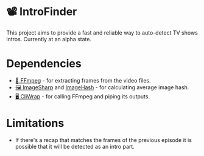 # :film_projector: IntroFinder
This project aims to provide a fast and reliable way to auto-detect TV shows intros. Currently at an alpha state.

# Dependencies
* [:movie_camera: FFmpeg](https://github.com/FFmpeg/FFmpeg) - for extracting frames from the video files.
* [:framed_picture: ImageSharp](https://github.com/SixLabors/ImageSharp) and [ImageHash](https://github.com/coenm/ImageHash) - for calculating average image hash. 
* [:desktop_computer: CliWrap](https://github.com/Tyrrrz/CliWrap) - for calling FFmpeg and piping its outputs.

# Limitations
* If there's a recap that matches the frames of the previous episode it is possible that it will be detected as an intro part.
